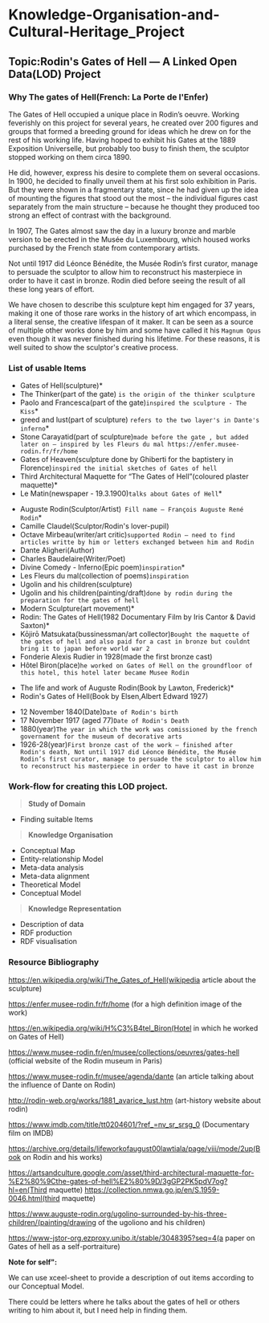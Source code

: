 # Knowledge-Organisation-and-Cultural-Heritage_Project

## Topic:Rodin's Gates of Hell — A Linked Open Data(LOD) Project
### Why The gates of Hell(French: La Porte de l'Enfer)

The Gates of Hell occupied a unique place in Rodin’s oeuvre. Working feverishly on this project for several years, he created over 200 figures and groups that formed a breeding ground for ideas which he drew on for the rest of his working life. Having hoped to exhibit his Gates at the 1889 Exposition Universelle, but probably too busy to finish them, the sculptor stopped working on them circa 1890.

He did, however, express his desire to complete them on several occasions. In 1900, he decided to finally unveil them at his first solo exhibition in Paris. But they were shown in a fragmentary state, since he had given up the idea of mounting the figures that stood out the most – the individual figures cast separately from the main structure – because he thought they produced too strong an effect of contrast with the background.

In 1907, The Gates almost saw the day in a luxury bronze and marble version to be erected in the Musée du Luxembourg, which housed works purchased by the French state from contemporary artists.

Not until 1917 did Léonce Bénédite, the Musée Rodin’s first curator, manage to persuade the sculptor to allow him to reconstruct his masterpiece in order to have it cast in bronze. Rodin died before seeing the result of all these long years of effort.

We have chosen to describe this sculpture kept him engaged for 37 years, making it one of those rare works in the history of art which encompass, in a literal sense, the creative lifespan of it maker. It can be seen as a source of multiple other works done by him and some have called it his `Magnum Opus` even though it was never finished during his lifetime. For these reasons, it is well suited to show the sculptor's creative process.

### List of usable Items

- Gates of Hell(sculpture)*
- The Thinker(part of the gate) `is the origin of the thinker sculpture`
- Paolo and Francesca(part of the gate)`inspired the sculpture - The Kiss`*
- greed and lust(part of sculpture) `refers to the two layer's in Dante's inferno`*
- Stone Carayatid(part of sculpture)`made before the gate , but added later on — inspired by les Fleurs du mal https://enfer.musee-rodin.fr/fr/home`
- Gates of Heaven(sculpture done by Ghiberti for the baptistery in Florence)`inspired the initial sketches of Gates of hell`
- Third Architectural Maquette for “The Gates of Hell”(coloured plaster maquette)*
- Le Matin(newspaper - 19.3.1900)`talks about Gates of Hell`*
> 
- Auguste Rodin(Sculptor/Artist)` Fill name — François Auguste René Rodin`*
- Camille Claudel(Sculptor/Rodin's lover-pupil)
- Octave Mirbeau(writer/art critic)`supported Rodin — need to find articles writte by him or letters exchanged between him and Rodin`
- Dante Aligheri(Author)
- Charles Baudelaire(Writer/Poet)
- Divine Comedy - Inferno(Epic poem)`inspiration`*
- Les Fleurs du mal(collection of poems)`inspiration`
- Ugolin and his children(sculpture)
- Ugolin and his children(painting/draft)`done by rodin during the preparation for the gates of hell`
- Modern Sculpture(art movement)*
- Rodin: The Gates of Hell(1982 Documentary Film by Iris Cantor & David Saxton)*
- Kōjirō Matsukata(bussinessman/art collector)`Bought the maquette of the gates of hell and also paid for a cast in bronze but couldnt bring it to japan before world war 2`
- Fonderie Alexis Rudier in 1928(made the first bronze cast)
- Hôtel Biron(place)`he worked on Gates of Hell on the groundfloor of this hotel, this hotel later became Musee Rodin`
>
- The life and work of Auguste Rodin(Book by Lawton, Frederick)*
- Rodin's Gates of Hell(Book by Elsen,Albert Edward 1927)
>
- 12 November 1840(Date)`Date of Rodin's birth`
- 17 November 1917 (aged 77)`Date of Rodin's Death`
- 1880(year)`The year in which the work was comissioned by the french governament for the museum of decorative arts`
- 1926-28(year)`First bronze cast of the work — finished after Rodin's death, Not until 1917 did Léonce Bénédite, the Musée Rodin’s first curator, manage to persuade the sculptor to allow him to reconstruct his masterpiece in order to have it cast in bronze`

### Work-flow for creating this LOD project.

> **Study of Domain**
- Finding suitable Items

> **Knowledge Organisation**
- Conceptual Map
- Entity-relationship Model
- Meta-data analysis
- Meta-data alignment
- Theoretical Model
- Conceptual Model

> **Knowledge Representation**
- Description of data
- RDF production
- RDF visualisation

<mxGraphModel dx="1892" dy="1110" grid="1" gridSize="10" guides="1" tooltips="1" connect="1" arrows="1" fold="1" page="1" pageScale="1" pageWidth="2200" pageHeight="1400" background="#FFFFFF"><root><mxCell id="0"/><mxCell id="1" parent="0"/><mxCell id="121" value="" style="shape=process;whiteSpace=wrap;html=1;" vertex="1" parent="1"><mxGeometry x="565" y="868" width="120" height="45" as="geometry"/></mxCell><mxCell id="14" value="" style="group" parent="1" vertex="1" connectable="0"><mxGeometry x="21" y="16" width="230" height="254" as="geometry"/></mxCell><mxCell id="13" value="" style="whiteSpace=wrap;html=1;aspect=fixed;" parent="14" vertex="1"><mxGeometry y="24" width="230" height="230" as="geometry"/></mxCell><mxCell id="4" value="&lt;i&gt;Item Name&lt;/i&gt;" style="rounded=1;whiteSpace=wrap;html=1;" parent="14" vertex="1"><mxGeometry x="10" y="34" width="120" height="30" as="geometry"/></mxCell><mxCell id="9" value="" style="endArrow=classic;html=1;" parent="14" edge="1"><mxGeometry width="50" height="50" relative="1" as="geometry"><mxPoint x="15" y="104" as="sourcePoint"/><mxPoint x="125" y="104" as="targetPoint"/><Array as="points"/></mxGeometry></mxCell><mxCell id="10" value="&lt;i&gt;Relation&lt;/i&gt;" style="text;html=1;strokeColor=none;fillColor=none;align=center;verticalAlign=middle;whiteSpace=wrap;rounded=0;" parent="14" vertex="1"><mxGeometry x="51" y="84" width="40" height="20" as="geometry"/></mxCell><mxCell id="11" value="&lt;i&gt;Related information&lt;/i&gt;" style="ellipse;whiteSpace=wrap;html=1;" parent="14" vertex="1"><mxGeometry x="11" y="124" width="120" height="40" as="geometry"/></mxCell><mxCell id="12" value="&lt;b&gt;MAP LEGEND&lt;/b&gt;" style="text;html=1;strokeColor=none;fillColor=none;align=center;verticalAlign=middle;whiteSpace=wrap;rounded=0;" parent="14" vertex="1"><mxGeometry x="20" width="100" height="20" as="geometry"/></mxCell><mxCell id="39" value="&lt;b style=&quot;font-size: 29px&quot;&gt;&lt;font style=&quot;font-size: 29px&quot;&gt;The Gates&amp;nbsp;&lt;/font&gt;&lt;/b&gt;&lt;div style=&quot;font-size: 29px&quot;&gt;&lt;b&gt;&lt;font style=&quot;font-size: 29px&quot;&gt;of Hell&lt;/font&gt;&lt;/b&gt;&lt;/div&gt;" style="text;html=1;strokeColor=none;fillColor=none;align=center;verticalAlign=middle;whiteSpace=wrap;rounded=0;" parent="1" vertex="1"><mxGeometry x="1040" y="695" width="190" height="50" as="geometry"/></mxCell><mxCell id="42" value="" style="group" parent="1" vertex="1" connectable="0"><mxGeometry x="830" y="420" width="140" height="70" as="geometry"/></mxCell><mxCell id="16" value="Rodin's Gates&amp;nbsp;&lt;div&gt;of Hell&lt;/div&gt;" style="rounded=1;whiteSpace=wrap;html=1;" parent="42" vertex="1"><mxGeometry width="140" height="50" as="geometry"/></mxCell><mxCell id="17" value="&lt;i&gt;&lt;b&gt;&lt;font color=&quot;#67ab9f&quot;&gt;Book&lt;/font&gt;&lt;/b&gt;&lt;/i&gt;" style="text;html=1;strokeColor=none;fillColor=none;align=center;verticalAlign=middle;whiteSpace=wrap;rounded=0;" parent="42" vertex="1"><mxGeometry x="50" y="50" width="40" height="20" as="geometry"/></mxCell><mxCell id="43" value="" style="group" parent="1" vertex="1" connectable="0"><mxGeometry x="1270" y="420" width="140" height="70" as="geometry"/></mxCell><mxCell id="15" value="Portrait of&amp;nbsp;&lt;div&gt;Auguste Rodin by Claudel&lt;/div&gt;" style="rounded=1;whiteSpace=wrap;html=1;" parent="43" vertex="1"><mxGeometry width="140" height="50" as="geometry"/></mxCell><mxCell id="18" value="&lt;i&gt;&lt;font color=&quot;#67ab9f&quot;&gt;&lt;b&gt;Sculpture portrait&lt;/b&gt;&lt;/font&gt;&lt;/i&gt;" style="text;html=1;strokeColor=none;fillColor=none;align=center;verticalAlign=middle;whiteSpace=wrap;rounded=0;" parent="43" vertex="1"><mxGeometry y="50" width="130" height="20" as="geometry"/></mxCell><mxCell id="45" value="" style="group" parent="1" vertex="1" connectable="0"><mxGeometry x="1440" y="625" width="140" height="70" as="geometry"/></mxCell><mxCell id="2" value="Le Matin&amp;nbsp;&lt;div&gt;Newspaper&amp;nbsp;&lt;span style=&quot;letter-spacing: 0px&quot;&gt;article about Gates of Hell&lt;/span&gt;&lt;/div&gt;" style="rounded=1;whiteSpace=wrap;html=1;" parent="45" vertex="1"><mxGeometry width="140" height="50" as="geometry"/></mxCell><mxCell id="19" value="&lt;i&gt;&lt;b&gt;&lt;font color=&quot;#67ab9f&quot;&gt;Newspaper article&lt;/font&gt;&lt;/b&gt;&lt;/i&gt;" style="text;html=1;strokeColor=none;fillColor=none;align=center;verticalAlign=middle;whiteSpace=wrap;rounded=0;" parent="45" vertex="1"><mxGeometry x="10" y="50" width="120" height="20" as="geometry"/></mxCell><mxCell id="46" value="" style="group" parent="1" vertex="1" connectable="0"><mxGeometry x="600" y="610" width="140" height="70" as="geometry"/></mxCell><mxCell id="20" value="Dante's Divine Comedy&amp;nbsp;&lt;div&gt;First Print Edition&lt;/div&gt;" style="rounded=1;whiteSpace=wrap;html=1;" parent="46" vertex="1"><mxGeometry width="140" height="50" as="geometry"/></mxCell><mxCell id="21" value="&lt;i&gt;&lt;b&gt;&lt;font color=&quot;#67ab9f&quot;&gt;Epic Poem&lt;/font&gt;&lt;/b&gt;&lt;/i&gt;" style="text;html=1;strokeColor=none;fillColor=none;align=center;verticalAlign=middle;whiteSpace=wrap;rounded=0;" parent="46" vertex="1"><mxGeometry x="35" y="50" width="70" height="20" as="geometry"/></mxCell><mxCell id="47" value="" style="group" parent="1" vertex="1" connectable="0"><mxGeometry x="615" y="785" width="145" height="70" as="geometry"/></mxCell><mxCell id="22" value="Les Fleurs du mal" style="rounded=1;whiteSpace=wrap;html=1;" parent="47" vertex="1"><mxGeometry width="140" height="50" as="geometry"/></mxCell><mxCell id="23" value="&lt;i&gt;&lt;b&gt;&lt;font color=&quot;#67ab9f&quot;&gt;Collection of Poems&lt;/font&gt;&lt;/b&gt;&lt;/i&gt;" style="text;html=1;strokeColor=none;fillColor=none;align=center;verticalAlign=middle;whiteSpace=wrap;rounded=0;" parent="47" vertex="1"><mxGeometry y="50" width="145" height="20" as="geometry"/></mxCell><mxCell id="48" value="" style="group" parent="1" vertex="1" connectable="0"><mxGeometry x="760" y="960" width="140" height="70" as="geometry"/></mxCell><mxCell id="24" value="Rodin: The Gates of Hell(1982 Documentary)&amp;nbsp;" style="rounded=1;whiteSpace=wrap;html=1;" parent="48" vertex="1"><mxGeometry width="140" height="50" as="geometry"/></mxCell><mxCell id="25" value="&lt;i&gt;&lt;b&gt;&lt;font color=&quot;#67ab9f&quot;&gt;Documentary&amp;nbsp;&lt;/font&gt;&lt;/b&gt;&lt;/i&gt;" style="text;html=1;strokeColor=none;fillColor=none;align=center;verticalAlign=middle;whiteSpace=wrap;rounded=0;" parent="48" vertex="1"><mxGeometry x="35" y="50" width="70" height="20" as="geometry"/></mxCell><mxCell id="49" value="" style="group" parent="1" vertex="1" connectable="0"><mxGeometry x="1410" y="780" width="140" height="70" as="geometry"/></mxCell><mxCell id="29" value="Gates of heaven" style="rounded=1;whiteSpace=wrap;html=1;" parent="49" vertex="1"><mxGeometry width="140" height="50" as="geometry"/></mxCell><mxCell id="30" value="&lt;i&gt;&lt;b&gt;&lt;font color=&quot;#67ab9f&quot;&gt;Sculpture&lt;/font&gt;&lt;/b&gt;&lt;/i&gt;" style="text;html=1;strokeColor=none;fillColor=none;align=center;verticalAlign=middle;whiteSpace=wrap;rounded=0;" parent="49" vertex="1"><mxGeometry x="35" y="50" width="70" height="20" as="geometry"/></mxCell><mxCell id="50" value="" style="group" parent="1" vertex="1" connectable="0"><mxGeometry x="1067" y="1005" width="140" height="70" as="geometry"/></mxCell><mxCell id="31" value="Greed and lust" style="rounded=1;whiteSpace=wrap;html=1;" parent="50" vertex="1"><mxGeometry width="140" height="50" as="geometry"/></mxCell><mxCell id="32" value="&lt;i&gt;&lt;b&gt;&lt;font color=&quot;#67ab9f&quot;&gt;Sculpture&lt;/font&gt;&lt;/b&gt;&lt;/i&gt;" style="text;html=1;strokeColor=none;fillColor=none;align=center;verticalAlign=middle;whiteSpace=wrap;rounded=0;" parent="50" vertex="1"><mxGeometry x="35" y="50" width="70" height="20" as="geometry"/></mxCell><mxCell id="51" value="" style="group" parent="1" vertex="1" connectable="0"><mxGeometry x="1320" y="960" width="140" height="70" as="geometry"/></mxCell><mxCell id="33" value="Ugolin and his children" style="rounded=1;whiteSpace=wrap;html=1;" parent="51" vertex="1"><mxGeometry width="140" height="50" as="geometry"/></mxCell><mxCell id="34" value="&lt;i&gt;&lt;b&gt;&lt;font color=&quot;#67ab9f&quot;&gt;Drawing&lt;/font&gt;&lt;/b&gt;&lt;/i&gt;" style="text;html=1;strokeColor=none;fillColor=none;align=center;verticalAlign=middle;whiteSpace=wrap;rounded=0;" parent="51" vertex="1"><mxGeometry x="35" y="50" width="70" height="20" as="geometry"/></mxCell><mxCell id="52" value="" style="group" parent="1" vertex="1" connectable="0"><mxGeometry x="1060" y="370" width="150" height="70" as="geometry"/></mxCell><mxCell id="35" value="Third Architectural Maquette for “The Gates of Hell”" style="rounded=1;whiteSpace=wrap;html=1;" parent="52" vertex="1"><mxGeometry width="140" height="50" as="geometry"/></mxCell><mxCell id="36" value="&lt;i&gt;&lt;b&gt;&lt;font color=&quot;#67ab9f&quot;&gt;Maquette&lt;/font&gt;&lt;/b&gt;&lt;/i&gt;" style="text;html=1;resizable=0;points=[];autosize=1;align=left;verticalAlign=top;spacingTop=-4;" parent="52" vertex="1"><mxGeometry x="35" y="50" width="70" height="20" as="geometry"/></mxCell><mxCell id="54" value="" style="shape=note;whiteSpace=wrap;size=9;html=1;" parent="1" vertex="1"><mxGeometry x="1260" y="390" width="33" height="50" as="geometry"/></mxCell><mxCell id="55" value="" style="html=1;shape=singleArrow;arrowWidth=0.4;arrowSize=0.4;" parent="54" vertex="1"><mxGeometry width="14" height="14" relative="1" as="geometry"><mxPoint x="2" y="2" as="offset"/></mxGeometry></mxCell><mxCell id="56" value="" style="html=1;whiteSpace=wrap;shape=parallelMarker;" parent="54" vertex="1"><mxGeometry x="0.5" y="1" width="14" height="14" relative="1" as="geometry"><mxPoint x="-7" y="-14" as="offset"/></mxGeometry></mxCell><mxCell id="57" value="&lt;a href=&quot;https://www.musee-rodin.fr/en/musee/collections/oeuvres/portrait-rodin&quot;&gt;&lt;font color=&quot;#0066cc&quot;&gt;https://www.museerodin.fr/en/musee/&lt;/font&gt;&lt;/a&gt;&lt;div&gt;&lt;a href=&quot;https://www.musee-rodin.fr/en/musee/collections/oeuvres/portrait-rodin&quot;&gt;&lt;font color=&quot;#0066cc&quot;&gt;collections/oeuvres/portrait-rodin&lt;/font&gt;&lt;/a&gt;&lt;/div&gt;" style="text;html=1;strokeColor=none;fillColor=none;align=center;verticalAlign=middle;whiteSpace=wrap;rounded=0;" parent="1" vertex="1"><mxGeometry x="1296" y="387" width="210" height="20" as="geometry"/></mxCell><mxCell id="58" value="&lt;font color=&quot;#0066cc&quot;&gt;&lt;a href=&quot;https://gallica.bnf.fr/ark:/12148/bpt6k558114k?lang=EN&quot;&gt;https://gallica.bnf.fr/ark:/12148/bp&lt;/a&gt;&lt;/font&gt;&lt;div&gt;&lt;font color=&quot;#0066cc&quot;&gt;&lt;a href=&quot;https://gallica.bnf.fr/ark:/12148/bpt6k558114k?lang=EN&quot;&gt;t6k558114k?lang=EN&lt;/a&gt;&lt;/font&gt;&lt;br&gt;&lt;/div&gt;" style="text;html=1;strokeColor=none;fillColor=none;align=center;verticalAlign=middle;whiteSpace=wrap;rounded=0;" parent="1" vertex="1"><mxGeometry x="1475" y="596" width="210" height="20" as="geometry"/></mxCell><mxCell id="59" value="" style="shape=note;whiteSpace=wrap;size=9;html=1;" parent="1" vertex="1"><mxGeometry x="1432" y="591" width="33" height="50" as="geometry"/></mxCell><mxCell id="60" value="" style="html=1;shape=singleArrow;arrowWidth=0.4;arrowSize=0.4;" parent="59" vertex="1"><mxGeometry width="14" height="14" relative="1" as="geometry"><mxPoint x="2" y="2" as="offset"/></mxGeometry></mxCell><mxCell id="61" value="" style="html=1;whiteSpace=wrap;shape=parallelMarker;" parent="59" vertex="1"><mxGeometry x="0.5" y="1" width="14" height="14" relative="1" as="geometry"><mxPoint x="-7" y="-14" as="offset"/></mxGeometry></mxCell><mxCell id="62" value="&lt;div&gt;&lt;font color=&quot;#0066cc&quot;&gt;&lt;a href=&quot;https://collections.musee-rodin.fr/en/museum/rodin/ugolin-entoure-de-trois-enfants-cavalier-entoure-de-quatre-personnages-au-verso/D.07627?q=Ugolin+and+children&amp;amp;position=18&amp;amp;pageDocId=fc4eead7-1b9f-4f6e-a4ed-3a43dfe38d1d&quot;&gt;https://collections.musee-rodin.fr/en/museum/rodin/&lt;/a&gt;&lt;/font&gt;&lt;/div&gt;&lt;div&gt;&lt;font color=&quot;#0066cc&quot;&gt;&lt;a href=&quot;https://collections.musee-rodin.fr/en/museum/rodin/ugolin-entoure-de-trois-enfants-cavalier-entoure-de-quatre-personnages-au-verso/D.07627?q=Ugolin+and+children&amp;amp;position=18&amp;amp;pageDocId=fc4eead7-1b9f-4f6e-a4ed-3a43dfe38d1d&quot;&gt;ugolin-entoure-de-troisenfants-cavalier-entoure-de-quatre-per&lt;/a&gt;&lt;/font&gt;&lt;br&gt;&lt;/div&gt;" style="text;html=1;strokeColor=none;fillColor=none;align=center;verticalAlign=middle;whiteSpace=wrap;rounded=0;" parent="1" vertex="1"><mxGeometry x="1350" y="930" width="300" height="20" as="geometry"/></mxCell><mxCell id="72" value="" style="shape=note;whiteSpace=wrap;size=9;html=1;" parent="1" vertex="1"><mxGeometry x="1302" y="925" width="33" height="50" as="geometry"/></mxCell><mxCell id="73" value="" style="html=1;shape=singleArrow;arrowWidth=0.4;arrowSize=0.4;" parent="72" vertex="1"><mxGeometry width="14" height="14" relative="1" as="geometry"><mxPoint x="2" y="2" as="offset"/></mxGeometry></mxCell><mxCell id="74" value="" style="html=1;whiteSpace=wrap;shape=parallelMarker;" parent="72" vertex="1"><mxGeometry x="0.5" y="1" width="14" height="14" relative="1" as="geometry"><mxPoint x="-7" y="-14" as="offset"/></mxGeometry></mxCell><mxCell id="75" value="" style="shape=note;whiteSpace=wrap;size=9;html=1;" parent="1" vertex="1"><mxGeometry x="1057" y="975" width="33" height="50" as="geometry"/></mxCell><mxCell id="76" value="" style="html=1;shape=singleArrow;arrowWidth=0.4;arrowSize=0.4;" parent="75" vertex="1"><mxGeometry width="14" height="14" relative="1" as="geometry"><mxPoint x="2" y="2" as="offset"/></mxGeometry></mxCell><mxCell id="77" value="" style="html=1;whiteSpace=wrap;shape=parallelMarker;" parent="75" vertex="1"><mxGeometry x="0.5" y="1" width="14" height="14" relative="1" as="geometry"><mxPoint x="-7" y="-14" as="offset"/></mxGeometry></mxCell><mxCell id="78" value="&lt;div&gt;&lt;font color=&quot;#0066cc&quot;&gt;&lt;a href=&quot;https://collections.musee-rodin.fr/en/museum/rodin/le-penseur-monumental/S.00161?q=The+Thinker&amp;amp;pageDocId=cb484241-182b-4a34-8833-0a70cbab6e12&amp;amp;position=129&quot;&gt;https://collections.musee-rodin.fr/en/museum/rodin/le-penseur-monumental/S.00161?q=The+Thinker&lt;/a&gt;&lt;/font&gt;&lt;br&gt;&lt;/div&gt;" style="text;html=1;strokeColor=none;fillColor=none;align=center;verticalAlign=middle;whiteSpace=wrap;rounded=0;" parent="1" vertex="1"><mxGeometry x="1101" y="930" width="159" height="75" as="geometry"/></mxCell><mxCell id="79" value="&lt;div&gt;&lt;font color=&quot;#0066cc&quot;&gt;&lt;a href=&quot;https://artsandculture.google.com/asset/lorenzo-ghiberti-s-gates-of-paradise-1425-52-replica-installation-view/2gFzgH3DWcmG5g?childAssetId=LQFan9mW37gFxg&quot;&gt;https://artsandculture.google.com/asset/lorenzo-ghiberti-s-g&lt;/a&gt;&lt;/font&gt;&lt;br&gt;&lt;/div&gt;" style="text;html=1;strokeColor=none;fillColor=none;align=center;verticalAlign=middle;whiteSpace=wrap;rounded=0;" parent="1" vertex="1"><mxGeometry x="1462" y="755" width="210" height="20" as="geometry"/></mxCell><mxCell id="81" value="" style="shape=note;whiteSpace=wrap;size=9;html=1;" parent="1" vertex="1"><mxGeometry x="1397" y="750" width="33" height="50" as="geometry"/></mxCell><mxCell id="82" value="" style="html=1;shape=singleArrow;arrowWidth=0.4;arrowSize=0.4;" parent="81" vertex="1"><mxGeometry width="14" height="14" relative="1" as="geometry"><mxPoint x="2" y="2" as="offset"/></mxGeometry></mxCell><mxCell id="83" value="" style="html=1;whiteSpace=wrap;shape=parallelMarker;" parent="81" vertex="1"><mxGeometry x="0.5" y="1" width="14" height="14" relative="1" as="geometry"><mxPoint x="-7" y="-14" as="offset"/></mxGeometry></mxCell><mxCell id="86" value="" style="shape=note;whiteSpace=wrap;size=9;html=1;" parent="1" vertex="1"><mxGeometry x="1041" y="334" width="33" height="50" as="geometry"/></mxCell><mxCell id="87" value="" style="html=1;shape=singleArrow;arrowWidth=0.4;arrowSize=0.4;" parent="86" vertex="1"><mxGeometry width="14" height="14" relative="1" as="geometry"><mxPoint x="2" y="2" as="offset"/></mxGeometry></mxCell><mxCell id="88" value="" style="html=1;whiteSpace=wrap;shape=parallelMarker;" parent="86" vertex="1"><mxGeometry x="0.5" y="1" width="14" height="14" relative="1" as="geometry"><mxPoint x="-7" y="-14" as="offset"/></mxGeometry></mxCell><mxCell id="89" value="&lt;font color=&quot;#0066cc&quot;&gt;&lt;a href=&quot;https://collection.nmwa.go.jp/en/S.1959-0046.html&quot;&gt;https://collection.nmwa.go.jp/en/S.1959-0046.html&lt;/a&gt;&lt;/font&gt;&lt;br&gt;" style="text;html=1;strokeColor=none;fillColor=none;align=center;verticalAlign=middle;whiteSpace=wrap;rounded=0;" parent="1" vertex="1"><mxGeometry x="1092" y="339" width="210" height="20" as="geometry"/></mxCell><mxCell id="90" value="&lt;font color=&quot;#0066cc&quot;&gt;&lt;a href=&quot;https://commons.wikimedia.org/wiki/File:Divina_Commedia_1555_Edition.png&quot;&gt;https://commons.wikimedia.org/wiki/File:&lt;/a&gt;&lt;/font&gt;&lt;div&gt;&lt;font color=&quot;#0066cc&quot;&gt;&lt;a href=&quot;https://commons.wikimedia.org/wiki/File:Divina_Commedia_1555_Edition.png&quot;&gt;Divina_Commedia_1555_Edition.png&lt;/a&gt;&lt;/font&gt;&lt;br&gt;&lt;/div&gt;" style="text;html=1;strokeColor=none;fillColor=none;align=center;verticalAlign=middle;whiteSpace=wrap;rounded=0;" parent="1" vertex="1"><mxGeometry x="645" y="576" width="210" height="20" as="geometry"/></mxCell><mxCell id="91" value="" style="shape=note;whiteSpace=wrap;size=9;html=1;" parent="1" vertex="1"><mxGeometry x="589" y="566" width="33" height="50" as="geometry"/></mxCell><mxCell id="92" value="" style="html=1;shape=singleArrow;arrowWidth=0.4;arrowSize=0.4;" parent="91" vertex="1"><mxGeometry width="14" height="14" relative="1" as="geometry"><mxPoint x="2" y="2" as="offset"/></mxGeometry></mxCell><mxCell id="93" value="" style="html=1;whiteSpace=wrap;shape=parallelMarker;" parent="91" vertex="1"><mxGeometry x="0.5" y="1" width="14" height="14" relative="1" as="geometry"><mxPoint x="-7" y="-14" as="offset"/></mxGeometry></mxCell><mxCell id="95" value="" style="shape=note;whiteSpace=wrap;size=9;html=1;" parent="1" vertex="1"><mxGeometry x="819" y="387" width="33" height="50" as="geometry"/></mxCell><mxCell id="96" value="" style="html=1;shape=singleArrow;arrowWidth=0.4;arrowSize=0.4;" parent="95" vertex="1"><mxGeometry width="14" height="14" relative="1" as="geometry"><mxPoint x="2" y="2" as="offset"/></mxGeometry></mxCell><mxCell id="97" value="" style="html=1;whiteSpace=wrap;shape=parallelMarker;" parent="95" vertex="1"><mxGeometry x="0.5" y="1" width="14" height="14" relative="1" as="geometry"><mxPoint x="-7" y="-14" as="offset"/></mxGeometry></mxCell><mxCell id="98" value="&lt;div&gt;&lt;font color=&quot;#0066cc&quot;&gt;&lt;a href=&quot;https://archive.org/details/rodinsgatesofhel00else&quot;&gt;https://archive.org/details/&lt;/a&gt;&lt;/font&gt;&lt;/div&gt;&lt;div&gt;&lt;font color=&quot;#0066cc&quot;&gt;&lt;a href=&quot;https://archive.org/details/rodinsgatesofhel00else&quot;&gt;rodinsgatesofhel00else&lt;/a&gt;&lt;/font&gt;&lt;br&gt;&lt;/div&gt;" style="text;html=1;strokeColor=none;fillColor=none;align=center;verticalAlign=middle;whiteSpace=wrap;rounded=0;" parent="1" vertex="1"><mxGeometry x="888" y="367" width="83" height="54" as="geometry"/></mxCell><mxCell id="99" value="&lt;div&gt;&lt;font color=&quot;#0066cc&quot;&gt;&lt;a href=&quot;https://archive.org/details/lesfleursdu00baud&quot;&gt;https://openlibrary.org/books/OL241&lt;/a&gt;&lt;/font&gt;&lt;/div&gt;&lt;div&gt;&lt;font color=&quot;#0066cc&quot;&gt;&lt;a href=&quot;https://archive.org/details/lesfleursdu00baud&quot;&gt;37182M/Les_fleurs_du_mal&lt;/a&gt;&lt;/font&gt;&lt;br&gt;&lt;/div&gt;" style="text;html=1;strokeColor=none;fillColor=none;align=center;verticalAlign=middle;whiteSpace=wrap;rounded=0;" parent="1" vertex="1"><mxGeometry x="636" y="753" width="210" height="20" as="geometry"/></mxCell><mxCell id="100" value="" style="shape=note;whiteSpace=wrap;size=9;html=1;" parent="1" vertex="1"><mxGeometry x="604" y="751" width="33" height="50" as="geometry"/></mxCell><mxCell id="101" value="" style="html=1;shape=singleArrow;arrowWidth=0.4;arrowSize=0.4;" parent="100" vertex="1"><mxGeometry width="14" height="14" relative="1" as="geometry"><mxPoint x="2" y="2" as="offset"/></mxGeometry></mxCell><mxCell id="102" value="" style="html=1;whiteSpace=wrap;shape=parallelMarker;" parent="100" vertex="1"><mxGeometry x="0.5" y="1" width="14" height="14" relative="1" as="geometry"><mxPoint x="-7" y="-14" as="offset"/></mxGeometry></mxCell><mxCell id="103" value="" style="shape=note;whiteSpace=wrap;size=9;html=1;" parent="1" vertex="1"><mxGeometry x="740" y="925" width="33" height="50" as="geometry"/></mxCell><mxCell id="104" value="" style="html=1;shape=singleArrow;arrowWidth=0.4;arrowSize=0.4;" parent="103" vertex="1"><mxGeometry width="14" height="14" relative="1" as="geometry"><mxPoint x="2" y="2" as="offset"/></mxGeometry></mxCell><mxCell id="105" value="" style="html=1;whiteSpace=wrap;shape=parallelMarker;" parent="103" vertex="1"><mxGeometry x="0.5" y="1" width="14" height="14" relative="1" as="geometry"><mxPoint x="-7" y="-14" as="offset"/></mxGeometry></mxCell><mxCell id="106" value="&lt;div&gt;&lt;font color=&quot;#0066cc&quot;&gt;&lt;a href=&quot;https://www.imdb.com/title/tt0204601/?ref_=nv_sr_srsg_0&quot;&gt;https://www.imdb.com/title/tt0204601/?ref_=nv_sr_srsg_0&lt;/a&gt;&lt;/font&gt;&lt;br&gt;&lt;/div&gt;" style="text;html=1;strokeColor=none;fillColor=none;align=center;verticalAlign=middle;whiteSpace=wrap;rounded=0;" parent="1" vertex="1"><mxGeometry x="790" y="930" width="210" height="20" as="geometry"/></mxCell><mxCell id="107" value="" style="group" parent="1" vertex="1" connectable="0"><mxGeometry x="1102" y="18" width="200" height="44" as="geometry"/></mxCell><mxCell id="40" value="" style="shape=ext;rounded=1;html=1;whiteSpace=wrap;double=1;" parent="107" vertex="1"><mxGeometry width="200" height="44" as="geometry"/></mxCell><mxCell id="3" value="&lt;b&gt;&lt;font style=&quot;font-size: 19px&quot;&gt;Conceptual Map&lt;/font&gt;&lt;/b&gt;" style="text;html=1;strokeColor=none;fillColor=none;align=center;verticalAlign=middle;whiteSpace=wrap;rounded=0;" parent="107" vertex="1"><mxGeometry x="2" y="12" width="190" height="20" as="geometry"/></mxCell><mxCell id="108" value="" style="endArrow=classic;html=1;" parent="1" edge="1"><mxGeometry width="50" height="50" relative="1" as="geometry"><mxPoint x="1130" y="660" as="sourcePoint"/><mxPoint x="1130" y="450" as="targetPoint"/></mxGeometry></mxCell><mxCell id="109" value="" style="endArrow=classic;html=1;entryX=1.25;entryY=1.5;entryPerimeter=0;" parent="1" target="17" edge="1"><mxGeometry width="50" height="50" relative="1" as="geometry"><mxPoint x="1090" y="660" as="sourcePoint"/><mxPoint x="1140" y="460" as="targetPoint"/></mxGeometry></mxCell><mxCell id="111" value="" style="endArrow=classic;html=1;" parent="1" edge="1"><mxGeometry width="50" height="50" relative="1" as="geometry"><mxPoint x="1190" y="670" as="sourcePoint"/><mxPoint x="1340" y="500" as="targetPoint"/></mxGeometry></mxCell><mxCell id="112" value="" style="endArrow=classic;html=1;exitX=0;exitY=0.25;" parent="1" source="39" edge="1"><mxGeometry width="50" height="50" relative="1" as="geometry"><mxPoint x="1100" y="670" as="sourcePoint"/><mxPoint x="770" y="640" as="targetPoint"/></mxGeometry></mxCell><mxCell id="113" value="" style="endArrow=classic;html=1;exitX=0.018;exitY=1.078;exitPerimeter=0;" parent="1" source="39" edge="1"><mxGeometry width="50" height="50" relative="1" as="geometry"><mxPoint x="1049.8823529411766" y="717.4117647058824" as="sourcePoint"/><mxPoint x="780" y="810" as="targetPoint"/></mxGeometry></mxCell><mxCell id="114" value="" style="endArrow=classic;html=1;" parent="1" edge="1"><mxGeometry width="50" height="50" relative="1" as="geometry"><mxPoint x="1070" y="770" as="sourcePoint"/><mxPoint x="870" y="910" as="targetPoint"/></mxGeometry></mxCell><mxCell id="115" value="" style="endArrow=classic;html=1;" parent="1" edge="1"><mxGeometry width="50" height="50" relative="1" as="geometry"><mxPoint x="1200" y="770" as="sourcePoint"/><mxPoint x="1320" y="910" as="targetPoint"/></mxGeometry></mxCell><mxCell id="116" value="" style="endArrow=classic;html=1;" parent="1" edge="1"><mxGeometry width="50" height="50" relative="1" as="geometry"><mxPoint x="1140" y="773" as="sourcePoint"/><mxPoint x="1090" y="950" as="targetPoint"/></mxGeometry></mxCell><mxCell id="117" value="" style="endArrow=classic;html=1;exitX=1.021;exitY=0.913;exitPerimeter=0;" parent="1" source="39" edge="1"><mxGeometry width="50" height="50" relative="1" as="geometry"><mxPoint x="1210" y="780" as="sourcePoint"/><mxPoint x="1380" y="800" as="targetPoint"/></mxGeometry></mxCell><mxCell id="118" value="" style="endArrow=classic;html=1;exitX=1;exitY=0.25;" parent="1" source="39" edge="1"><mxGeometry width="50" height="50" relative="1" as="geometry"><mxPoint x="1244" y="750.3529411764707" as="sourcePoint"/><mxPoint x="1410" y="650" as="targetPoint"/></mxGeometry></mxCell><mxCell id="120" value="&lt;b&gt;&lt;font style=&quot;font-size: 14px&quot;&gt;MARCXML&lt;/font&gt;&lt;/b&gt;" style="text;html=1;strokeColor=none;fillColor=none;align=center;verticalAlign=middle;whiteSpace=wrap;rounded=0;" vertex="1" parent="1"><mxGeometry x="607" y="880" width="40" height="20" as="geometry"/></mxCell><mxCell id="122" value="" style="shape=process;whiteSpace=wrap;html=1;" vertex="1" parent="1"><mxGeometry x="685" y="352" width="120" height="45" as="geometry"/></mxCell><mxCell id="123" value="&lt;b&gt;&lt;font style=&quot;font-size: 14px&quot;&gt;MARCXML&lt;/font&gt;&lt;/b&gt;" style="text;html=1;strokeColor=none;fillColor=none;align=center;verticalAlign=middle;whiteSpace=wrap;rounded=0;" vertex="1" parent="1"><mxGeometry x="727" y="364" width="40" height="20" as="geometry"/></mxCell><mxCell id="124" value="Meta-data standard" style="shape=process;whiteSpace=wrap;html=1;" vertex="1" parent="1"><mxGeometry x="36" y="200" width="120" height="45" as="geometry"/></mxCell></root></mxGraphModel>

### Resource Bibliography

https://en.wikipedia.org/wiki/The_Gates_of_Hell(wikipedia article about the sculpture)

https://enfer.musee-rodin.fr/fr/home (for a high definition image of the work)

https://en.wikipedia.org/wiki/H%C3%B4tel_Biron(Hotel in which he worked on Gates of Hell)

https://www.musee-rodin.fr/en/musee/collections/oeuvres/gates-hell (official website of the Rodin museum in Paris)

https://www.musee-rodin.fr/musee/agenda/dante (an article talking about the influence of Dante on Rodin)

http://rodin-web.org/works/1881_avarice_lust.htm (art-history website about rodin)

https://www.imdb.com/title/tt0204601/?ref_=nv_sr_srsg_0 (Documentary film on IMDB)

https://archive.org/details/lifeworkofaugust00lawtiala/page/viii/mode/2up(Book on Rodin and his works)

https://artsandculture.google.com/asset/third-architectural-maquette-for-%E2%80%9Cthe-gates-of-hell%E2%80%9D/3gGP2PK5pdV7og?hl=en(Third maquette)
https://collection.nmwa.go.jp/en/S.1959-0046.html(third maquette)

https://www.auguste-rodin.org/ugolino-surrounded-by-his-three-children/(painting/drawing of the ugoliono and his children)

https://www-jstor-org.ezproxy.unibo.it/stable/3048395?seq=4(a paper on Gates of hell as a self-portraiture)

**Note for self":**

We can use xceel-sheet to provide a description of out items according to our Conceptual Model.

There could be letters where he talks about the gates of hell or others writing to him about it, but I need help in finding them.
